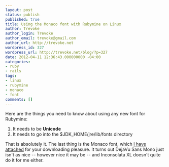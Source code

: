 ```yaml
---
layout: post
status: publish
published: true
title: Using the Monaco font with Rubymine on Linux
author: Trevoke
author_login: Trevoke
author_email: trevoke@gmail.com
author_url: http://trevoke.net
wordpress_id: 327
wordpress_url: http://trevoke.net/blog/?p=327
date: 2012-04-11 12:36:43.000000000 -04:00
categories:
- ruby
- rails
tags:
- linux
- rubymine
- monaco
- font
comments: []
---
```

Here are the things you need to know about using any new font for Rubymine:
<ol>
	<li>It needs to be <strong>Unicode</strong></li>
	<li>It needs to go into the $JDK_HOME/jre/lib/fonts directory</li>
</ol>
That is absolutely it. The last thing is the Monaco font, which <a href="http://trevoke.net/blog/wp-content/uploads/2012/04/Monaco.ttf_.zip">I have attached</a> for your downloading pleasure. It turns out DejaVu Sans Mono just isn't as nice -- however nice it may be -- and Inconsolata XL doesn't quite do it for me either.
